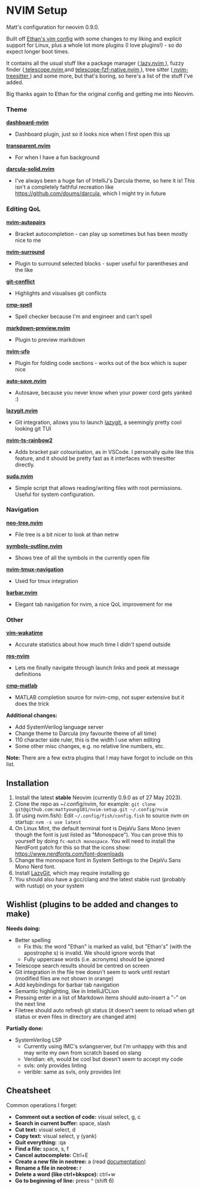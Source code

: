 # NVIM Setup

Matt's configuration for neovim 0.9.0.

Built off [Ethan's vim config](https://github.com/nvim-lua/kickstart.nvim) with some changes to my liking
and explicit support for Linux, plus a whole lot more plugins (I love plugins!) - so do expect longer boot
times.

It contains all the usual stuff like a package manager 
([ lazy.nvim ]( https://github.com/folke/lazy.nvim )), fuzzy finder 
([ telescope.nvim ]( https://github.com/nvim-telescope/telescope.nvim ) and 
[ telescope-fzf-native.nvim ]( https://github.com/nvim-telescope/telescope-fzf-native.nvim )),
tree sitter ([ nvim-treesitter ]( https://github.com/nvim-treesitter/nvim-treesitter )) and
some more, but that's boring, so here's a list of the stuff I've added.

Big thanks again to Ethan for the original config and getting me into Neovim.

### Theme

**[ dashboard-nvim ]( https://github.com/nvimdev/dashboard-nvim )**
- Dashboard plugin, just so it looks nice when I first open this up

**[ transparent.nvim ]( https://github.com/xiyaowong/transparent.nvim )**
- For when I have a fun background

**[darcula-solid.nvim](https://github.com/briones-gabriel/darcula-solid.nvim)**
- I've always been a huge fan of IntelliJ's Darcula theme, so here it is! This isn't a completely faithful
recreation like https://github.com/doums/darcula, which I might try in future

### Editing QoL

**[ nvim-autopairs ]( https://github.com/windwp/nvim-autopairs )**
- Bracket autocompletion - can play up sometimes but has been mostly nice to me

**[ nvim-surround ]( https://github.com/kylechui/nvim-surround )**
- Plugin to surround selected blocks - super useful for parentheses and the like

**[ git-conflict ]( https://github.com/akinsho/git-conflict.nvim )**
- Highlights and visualises git conflicts

**[ cmp-spell ]( https://github.com/f3fora/cmp-spell )**
- Spell checker because I'm and engineer and can't spell

**[ markdown-preview.nvim ]( https://github.com/iamcco/markdown-preview.nvim )**
- Plugin to preview markdown

**[ nvim-ufo ]( https://github.com/kevinhwang91/nvim-ufo )**
- Plugin for folding code sections - works out of the box which is super nice

**[auto-save.nvim](https://github.com/Pocco81/auto-save.nvim)**
- Autosave, because you never know when your power cord gets yanked :)

**[lazygit.nvim](https://github.com/kdheepak/lazygit.nvim)**
- Git integration, allows you to launch [lazygit](https://github.com/jesseduffield/lazygit), a seemingly pretty
cool looking git TUI

**[nvim-ts-rainbow2](https://github.com/HiPhish/nvim-ts-rainbow2)**
- Adds bracket pair colourisation, as in VSCode. I personally quite like this feature, and it should be pretty
fast as it interfaces with treesitter directly.

**[suda.nvim](https://github.com/lambdalisue/suda.vim)**
- Simple script that allows reading/writing files with root permissions. Useful for system configuration.

### Navigation

**[ neo-tree.nvim ]( https://github.com/nvim-neo-tree/neo-tree.nvim )**
- File tree is a bit nicer to look at than netrw

**[ symbols-outline.nvim ]( https://github.com/simrat39/symbols-outline.nvim )**
- Shows tree of all the symbols in the currently open file

**[ nvim-tmux-navigation ]( https://github.com/alexghergh/nvim-tmux-navigation )**
- Used for tmux integration

**[barbar.nvim](https://github.com/romgrk/barbar.nvim)**
- Elegant tab navigation for nvim, a nice QoL improvement for me

### Other

**[ vim-wakatime ]( https://github.com/wakatime/vim-wakatime )**
- Accurate statistics about how much time I _didn't_ spend outside

**[ ros-nvim ]( https://github.com/taDachs/ros-nvim )**
- Lets me finally navigate through launch links and peek at message definitions

**[ cmp-matlab ]( https://github.com/mstanciu552/cmp-matlab )**
- MATLAB completion source for nvim-cmp, not super extensive but it does the trick

**Additional changes:**
- Add SystemVerilog language server
- Change theme to Darcula (my favourite theme of all time)
- 110 character side ruler, this is the width I use when editing
- Some other misc changes, e.g. no relative line numbers, etc. 

**Note:** There are a few extra plugins that I may have forgot to include on this list.

## Installation
1. Install the latest **stable** Neovim (currently 0.9.0 as of 27 May 2023). 
2. Clone the repo as ~/.config/nvim, for example: `git clone git@github.com:mattyoung101/nvim-setup.git ~/.config/nvim`
3. (If using nvim.fish): Edit `~/.config/fish/config.fish` to source nvm on startup: `nvm -s use latest`
4. On Linux Mint, the default terminal font is DejaVu Sans Mono (even though the font is just listed as "Monospace").
You can prove this to yourself by doing `fc-match monospace`. You will need to install the NerdFont patch for this
so that the icons show: https://www.nerdfonts.com/font-downloads
5. Change the monospace font in System Settings to the DejaVu Sans Mono Nerd font.
6. Install [LazyGit](https://github.com/jesseduffield/lazygit), which may require installing go
7. You should also have a gcc/clang and the latest stable rust (probably with rustup) on your system

## Wishlist (plugins to be added and changes to make)
**Needs doing:**

- Better spelling
    - Fix this: the word "Ethan" is marked as valid, but "Ethan's" (with the apostrophe s) is invalid. We should
    ignore words that 
    - Fully uppercase words (i.e. acronyms) should be ignored
- Telescope search results should be centred on screen
- Git integration in the file tree doesn't seem to work until restart (modified files are not shown in orange)
- Add keybindings for barbar tab navigation
- Semantic highlighting, like in IntelliJ/CLion
- Pressing enter in a list of Markdown items should auto-insert a "-" on the next line
- Filetree should auto refresh git status (it doesn't seem to reload when git status or even files in directory
are changed atm)

**Partially done:**

- SystemVerilog LSP
    - Currently using IMC's svlangserver, but I'm unhappy with this and may write my own from scratch based
    on slang
    - Veridian: eh, would be cool but doesn't seem to accept my code
    - svls: only provides linting
    - verible: same as svls, only provides lint

## Cheatsheet
Common operations I forget:

- **Comment out a section of code:** visual select, g, c
- **Search in current buffer:** space, slash
- **Cut text:** visual select, d
- **Copy text:** visual select, y (yank)
- **Quit everything:** :qa
- **Find a file:** space, s, f
- **Cancel autocomplete:** Ctrl+E
- **Create a new file in neotree:** a (read [documentation](https://github.com/nvim-neo-tree/neo-tree.nvim#longer-example-for-packer))
- **Rename a file in neotree:** r
- **Delete a word (like ctrl+bkspce):** ctrl+w
- **Go to beginning of line:** press ^ (shift 6)
